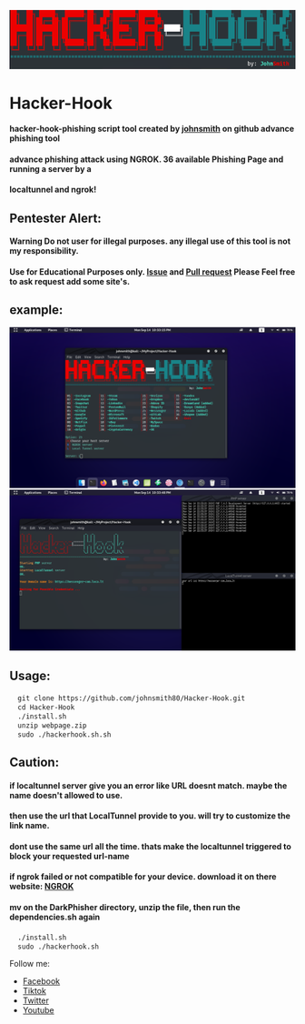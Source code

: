 ![](img/banner.png)
# Hacker-Hook
#### hacker-hook-phishing script tool created by [johnsmith](https://github.com/johnsmith80) on github advance phishing tool
#### advance phishing attack using NGROK. 36 available Phishing Page and running a server by a
#### localtunnel and ngrok!

## Pentester Alert:
#### Warning Do not user for illegal purposes. any illegal use of this tool is not my responsibility.
#### Use for Educational Purposes only. [Issue](https://github.com/johnsmith80/Hacker-Hook/issues) and [Pull request](https://github.com/johnsmith80/Hacker-Hook/pulls) Please Feel free to ask request add some site's.

## example:

<img src="img/image.png" width="800" >
<img src="img/image2.png" width="800" >

## Usage:
```
  git clone https://github.com/johnsmith80/Hacker-Hook.git
  cd Hacker-Hook
  ./install.sh
  unzip webpage.zip
  sudo ./hackerhook.sh.sh
```
## Caution:
#### if localtunnel server give you an error like URL doesnt match. maybe the name doesn't allowed to use.
#### then use the url that LocalTunnel provide to you. will try to customize the link name.
#### dont use the same url all the time. thats make the localtunnel triggered to block your requested url-name
#### if ngrok failed or not compatible for your device. download it on there website: [NGROK](https://ngrok.com/)
#### mv on the DarkPhisher directory, unzip the file, then run the dependencies.sh again
```  
  ./install.sh
  sudo ./hackerhook.sh
```

Follow me:
+ [Facebook](https://web.facebook.com/h4ckitnow)
+ [Tiktok](https://www.tiktok.com/@johnsmith0911)
+ [Twitter](https://twitter.com/John44233759)
+ [Youtube](https://www.youtube.com/channel/UCV5gF3dWxUOFoGA7P9NGviQ)
